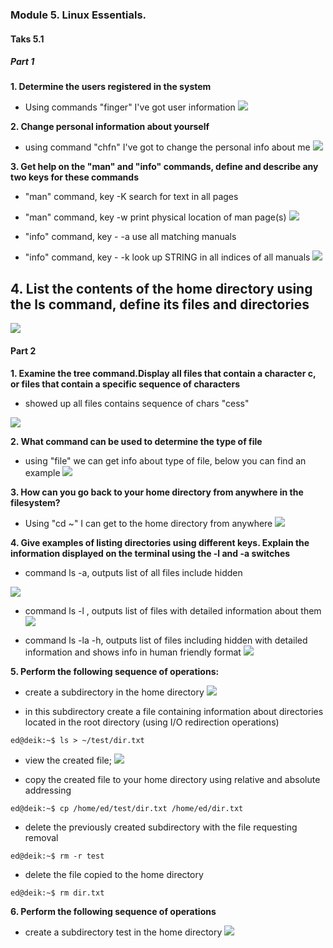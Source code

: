 ### Module 5. Linux Essentials.
#### Taks 5.1
##### Part 1

**1. Determine the users registered in the system**
 - Using commands "finger" I've got user information
 ![](https://github.com/o4edik/DevOps_online_Kiev_2021Q4/blob/master/m5/task5.1/info%20about%20me.png)

 **2. Change personal information about yourself**
  - using command "chfn" I've got to change the personal info about me
  ![](https://github.com/o4edik/DevOps_online_Kiev_2021Q4/blob/master/m5/task5.1/4change%20info.png)

  **3. Get help on the "man" and "info" commands, define and describe any two
keys for these commands**
 - "man" command, key -K  search for text in all pages
 - "man" command, key -w  print physical location of man page(s)
 ![](https://github.com/o4edik/DevOps_online_Kiev_2021Q4/blob/master/m5/task5.1/5%20man.png)

 - "info" command, key - -a  use all matching manuals
 - "info" command, key - -k  look up STRING in all indices of all manuals
 ![](https://github.com/o4edik/DevOps_online_Kiev_2021Q4/blob/master/m5/task5.1/5%20info.png)



 **4. List the contents of the home directory using the ls command, define its files
and directories**
 - 
 ![](https://github.com/o4edik/DevOps_online_Kiev_2021Q4/blob/master/m5/task5.1/8ls.png)


 #### Part 2

 **1. Examine the tree command.Display all files that contain a character c, or files that contain a
specific sequence of characters**
 - showed up all files contains sequence of chars "cess"

![](https://github.com/o4edik/DevOps_online_Kiev_2021Q4/blob/master/m5/task5.1/2-1tree%20grep%20cess.png)

**2. What command can be used to determine the type of file**
  - using "file" we can get info about type of file, below you can find an example
![](https://github.com/o4edik/DevOps_online_Kiev_2021Q4/blob/master/m5/task5.1/2-2%20file.png)

**3. How can you go back to your home directory from anywhere in the filesystem?**
 - Using "cd ~" I can get to the home directory from anywhere
 ![](https://github.com/o4edik/DevOps_online_Kiev_2021Q4/blob/master/m5/task5.1/3-2%20cd%20%7E.png)

**4. Give examples of listing directories using different keys. Explain the information displayed on the terminal using the -l and -a switches**

- command ls -a, outputs list of all files include hidden

![](https://github.com/o4edik/DevOps_online_Kiev_2021Q4/blob/master/m5/task5.1/4-2%20ls%20-a.png)

- command ls -l , outputs list of files with detailed information about them
![](https://github.com/o4edik/DevOps_online_Kiev_2021Q4/blob/master/m5/task5.1/4-2%20ls%20-l.png)

- command ls -la -h, outputs list of files including hidden with detailed information and shows info in human friendly format
![](https://github.com/o4edik/DevOps_online_Kiev_2021Q4/blob/master/m5/task5.1/4-2%20ls%20-la%20-h.png)

**5. Perform the following sequence of operations:**
- create a subdirectory in the home directory
![](https://github.com/o4edik/DevOps_online_Kiev_2021Q4/blob/master/m5/task5.1/5-1.png)

- in this subdirectory create a file containing 
information about directories located in the root directory (using I/O redirection operations)
```
ed@deik:~$ ls > ~/test/dir.txt
```

- view the created file;
![](https://github.com/o4edik/DevOps_online_Kiev_2021Q4/blob/master/m5/task5.1/5-2-3.png)

- copy the created file to your home directory using relative and absolute addressing
```
ed@deik:~$ cp /home/ed/test/dir.txt /home/ed/dir.txt
```



- delete the previously created subdirectory with the file requesting removal

```
ed@deik:~$ rm -r test
```

- delete the file copied to the home directory
```
ed@deik:~$ rm dir.txt
```

**6. Perform the following sequence of operations**
- create a subdirectory test in the home directory
![](https://github.com/o4edik/DevOps_online_Kiev_2021Q4/blob/master/m5/task5.1/6-1.png)





